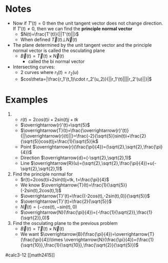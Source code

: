 # Notes

- Now if $T'(t)=0$ then the unit tangent vector does not change direction. If $T'(t)\ne 0$, then we can find the **principle normal vector**
	- $N(t)=\frac{T'(t)}{||T'(t)||}$ 
	- When defined $\overrightarrow{T}(t)\bot \overrightarrow{N}(t)$
- The plane determined by the unit tangent vector and the principle normal vector is called the osculating plane
	- $\overrightarrow{B}(t)=\overrightarrow{T}(t)\times \overrightarrow{N}(t)$
		- called the bi normal vector
- Intersecting curves:
	- 2 curves where $r_1(t)=r_2(u)$
	- $cos\theta=|\frac{r_1'(t_1)\cdot r_2'(u_2)}{||r_1'(t)||||r_2'(u)||}|$ 

# Examples

1. 
	- $r(t)=2cos(t)i+2sin(t)j+tk$
	- $\overrightarrow{r}'(t)=\sqrt{5}$
	- $\overrightarrow{T}(t)=\frac{\overrightarrow{r}'(t)}{||\overrightarrow{r}(t)||}=\frac{-2}{\sqrt{5}}sin(t)i+\frac{2}{\sqrt{5}}cos(t)j+\frac{1}{\sqrt{5}}k$
	- Point $\overrightarrow{r}(\frac{\pi}{4})=(\sqrt{2},\sqrt{2},\frac{\pi}{4})$
	- Direction $\overrightarrow{d}=(-\sqrt{2},\sqrt{2},1)$
	- Line $\overrightarrow{R}(u)=(\sqrt{2},\sqrt{2},\frac{\pi}{4})+u(-\sqrt{2},\sqrt{2},1)$
2. Find the principle normal for 
	- $r(t)=2cos(t)i+2sin(t)j+tk, t=\frac{\pi}{4}$
	- We know $\overrightarrow{T}(t)=\frac{1}{\sqrt{5}}(-2sin(t),2cos(t),1)$
	- $\overrightarrow{T}'(t)=\frac{(-2cos(t),-2sin(t),0)}{\sqrt{5}}$
	- $\overrightarrow{T}'(t)=\frac{2}{\sqrt{5}}$
	- $\overrightarrow{N}(t)=(-cos(t),-sin(t),0)$
	- $\overrightarrow{N}(\frac{\pi}{4})=(-\frac{1}{\sqrt{2}},\frac{1}{\sqrt{2}},0)$
3. Find the osculating plane to the previous problem
	- $\overrightarrow{B}(t)=\overrightarrow{T}(t)\times \overrightarrow{N}(t)$
	- We want $\overrightarrow{B}(\frac{\pi}{4})=\overrightarrow{T}(\frac{\pi}{4})\times \overrightarrow{N}(\frac{\pi}{4})=(\frac{1}{\sqrt{10}},\frac{1}{\sqrt{10}},\frac{\sqrt{2}}{\sqrt{5}})$ 

#calc3-12 [[math2415]]